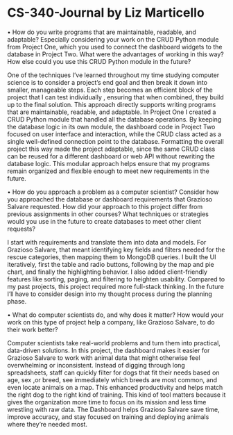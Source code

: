 # CS-340-Journal by Liz Marticello

•	How do you write programs that are maintainable, readable, and adaptable? Especially considering your work on the CRUD Python module from Project One, which you used to connect the dashboard widgets to the database in Project Two. What were the advantages of working in this way? How else could you use this CRUD Python module in the future?

One of the techniques I’ve learned throughout my time studying computer science is to consider a project’s end goal and then break it down into smaller, manageable steps. Each step becomes an efficient block of the project that I can test individually , ensuring that when combined, they build up to the final solution. This approach directly supports writing programs that are maintainable, readable, and adaptable. In Project One I created a CRUD Python module that handled all the database operations. By keeping the database logic in its own module, the dashboard code in Project Two focused on user interface and interaction, while the CRUD class acted as a single well-defined connection point to the database. Formatting the overall project this way made the project adaptable, since the same CRUD class can be reused for a different dashboard or web API without rewriting the database logic. This modular approach helps ensure that my programs remain organized and flexible enough to meet new requirements in the future.  


•	How do you approach a problem as a computer scientist? Consider how you approached the database or dashboard requirements that Grazioso Salvare requested. How did your approach to this project differ from previous assignments in other courses? What techniques or strategies would you use in the future to create databases to meet other client requests?

I start with requirements and translate them into data and models. For Grazioso Salvare, that meant identifying key fields and filters needed for the rescue categories, then mapping them to MongoDB queries. I built the UI iteratively, first the table and radio buttons, following by the map and pie chart, and finally the highlighting behavior. I also added client-friendly features like sorting, paging, and filtering to heighten usability. Compared to my past projects, this project required more full-stack thinking. In the future I’ll have to consider design into my thought process during the planning phase.  


•	What do computer scientists do, and why does it matter? How would your work on this type of project help a company, like Grazioso Salvare, to do their work better?

Computer scientists take real-world problems and turn them into practical, data-driven solutions. In this project, the dashboard makes it easier for Grazioso Salvare to work with animal data that might otherwise feel overwhelming or inconsistent. Instead of digging through long spreadsheets, staff can quickly filter for dogs that fit their needs based on age, sex ,or breed, see immediately which breeds are most common, and even locate animals on a map. This enhanced productivity and helps match the right dog to the right kind of training. This kind of tool matters because it gives the organization more time to focus on its mission and less time wrestling with raw data. The Dashboard helps Grazioso Salvare save time, improve accuracy, and stay focused on training and deploying animals where they’re needed most. 
